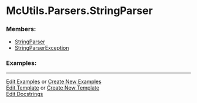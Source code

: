 # <a id="McUtils.Parsers.StringParser">McUtils.Parsers.StringParser</a>
    


### Members:

  - [StringParser](StringParser/StringParser.md)
  - [StringParserException](StringParser/StringParserException.md)

### Examples:



___

[Edit Examples](https://github.com/McCoyGroup/References/edit/gh-pages/Documentation/examples/McUtils/Parsers/StringParser.md) or 
[Create New Examples](https://github.com/McCoyGroup/References/new/gh-pages/?filename=Documentation/examples/McUtils/Parsers/StringParser.md) <br/>
[Edit Template](https://github.com/McCoyGroup/References/edit/gh-pages/Documentation/templates/McUtils/Parsers/StringParser.md) or 
[Create New Template](https://github.com/McCoyGroup/References/new/gh-pages/?filename=Documentation/templates/McUtils/Parsers/StringParser.md) <br/>
[Edit Docstrings](https://github.com/McCoyGroup/McUtils/edit/master/Parsers/StringParser/__init__.py?message=Update%20Docs)
